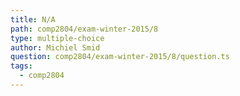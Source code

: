 ```yaml
---
title: N/A
path: comp2804/exam-winter-2015/8
type: multiple-choice
author: Michiel Smid
question: comp2804/exam-winter-2015/8/question.ts
tags:
  - comp2804
---
```

